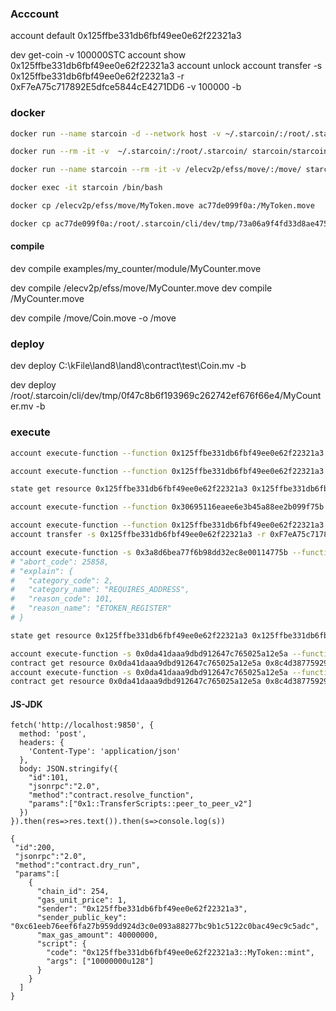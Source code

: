 ### Acccount

account default 0x125ffbe331db6fbf49ee0e62f22321a3

dev get-coin -v 100000STC
account show 0x125ffbe331db6fbf49ee0e62f22321a3
account unlock
account transfer -s 0x125ffbe331db6fbf49ee0e62f22321a3 -r 0xF7eA75c717892E5dfce5844cE4271DD6 -v 100000 -b

### docker

``` sh
docker run --name starcoin -d --network host -v ~/.starcoin/:/root/.starcoin/ starcoin/starcoin:latest /starcoin/starcoin -n main

docker run --rm -it -v  ~/.starcoin/:/root/.starcoin/ starcoin/starcoin:latest /starcoin/starcoin --connect /root/.starcoin/main/starcoin.ipc console

docker run --name starcoin --rm -it -v /elecv2p/efss/move/:/move/ starcoin/starcoin:latest /starcoin/starcoin -n dev console

docker exec -it starcoin /bin/bash

docker cp /elecv2p/efss/move/MyToken.move ac77de099f0a:/MyToken.move

docker cp ac77de099f0a:/root/.starcoin/cli/dev/tmp/73a06a9f4fd33d8ae47520e2e016730b/MyCounter.mv /elecv2p/efss/move/MyCounter2.mv
```

#### compile

dev compile examples/my_counter/module/MyCounter.move

dev compile /elecv2p/efss/move/MyCounter.move
dev compile /MyCounter.move

dev compile /move/Coin.move -o /move

### deploy

dev deploy C:\\kFile\\land8\\land8\\contract\\test\\Coin.mv -b

dev deploy /root/.starcoin/cli/dev/tmp/0f47c8b6f193969c262742ef676f66e4/MyCounter.mv -b

### execute

``` sh
account execute-function --function 0x125ffbe331db6fbf49ee0e62f22321a3::Coin::mint -b

account execute-function --function 0x125ffbe331db6fbf49ee0e62f22321a3::MyCounter::init_counter -b

state get resource 0x125ffbe331db6fbf49ee0e62f22321a3 0x125ffbe331db6fbf49ee0e62f22321a3::MyCounter::Counter

account execute-function --function 0x30695116eaee6e3b45a88ee2b099f75b::MyCounter::init_counter -b

account execute-function --function 0x125ffbe331db6fbf49ee0e62f22321a3::MyToken::mint --arg 123u128 -b
account transfer -s 0x125ffbe331db6fbf49ee0e62f22321a3 -r 0xF7eA75c717892E5dfce5844cE4271DD6 -v 10 -t 0x125ffbe331db6fbf49ee0e62f22321a3::MyToken::MyToken -b

account execute-function -s 0x3a8d6bea77f6b98dd32ec8e00114775b --function 0x125ffbe331db6fbf49ee0e62f22321a3::LdtToken::init -b
# "abort_code": 25858,
# "explain": {
#   "category_code": 2,
#   "category_name": "REQUIRES_ADDRESS",
#   "reason_code": 101,
#   "reason_name": "ETOKEN_REGISTER"
# }

state get resource 0x125ffbe331db6fbf49ee0e62f22321a3 0x125ffbe331db6fbf49ee0e62f22321a3::MyToken::MyToken

account execute-function -s 0x0da41daaa9dbd912647c765025a12e5a --function 0x8c4d3877592931cacbd87eeb65c9e4f8::MyCounter::init_counter -b
contract get resource 0x0da41daaa9dbd912647c765025a12e5a 0x8c4d3877592931cacbd87eeb65c9e4f8::MyCounter::Counter
account execute-function -s 0x0da41daaa9dbd912647c765025a12e5a --function 0x8c4d3877592931cacbd87eeb65c9e4f8::MyCounter::incr_counter -b
contract get resource 0x0da41daaa9dbd912647c765025a12e5a 0x8c4d3877592931cacbd87eeb65c9e4f8::MyCounter::Counter
```

#### JS-JDK

``` JS
fetch('http://localhost:9850', {
  method: 'post',
  headers: {
    'Content-Type': 'application/json'
  },
  body: JSON.stringify({
    "id":101, 
    "jsonrpc":"2.0", 
    "method":"contract.resolve_function", 
    "params":["0x1::TransferScripts::peer_to_peer_v2"]
  })
}).then(res=>res.text()).then(s=>console.log(s))

{
 "id":200, 
 "jsonrpc":"2.0", 
 "method":"contract.dry_run", 
 "params":[
    {
      "chain_id": 254,
      "gas_unit_price": 1,
      "sender": "0x125ffbe331db6fbf49ee0e62f22321a3",
      "sender_public_key": "0xc61eeb76eef6fa27b959dd924d3c0e093a88277bc9b1c5122c0bac49ec9c5adc",
      "max_gas_amount": 40000000,
      "script": {
        "code": "0x125ffbe331db6fbf49ee0e62f22321a3::MyToken::mint", 
        "args": ["10000000u128"]
      }
    }
  ]
}
```